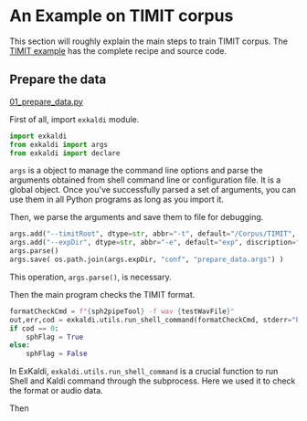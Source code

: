 
# An Example on TIMIT corpus
This section will roughly explain the main steps to train TIMIT corpus. The [TIMIT example](https://github.com/wangyu09/exkaldi/tree/master/examples/TIMIT) has the complete recipe and source code.

## Prepare the data
[01_prepare_data.py](https://github.com/wangyu09/exkaldi/blob/master/examples/TIMIT/01_prepare_data.py)

First of all, import `exkaldi` module.
```python
import exkaldi
from exkaldi import args
from exkaldi import declare
```
`args` is a object to manage the command line options and parse the arguments obtained from shell command line or configuration file. It is a global object. Once you've successfully parsed a set of arguments, you can use them in all Python programs as long as you import it.

Then, we parse the arguments and save them to file for debugging.
```python
args.add("--timitRoot", dtype=str, abbr="-t", default="/Corpus/TIMIT", discription="The root path of timit dataset.")
args.add("--expDir", dtype=str, abbr="-e", default="exp", discription="The output path to save generated data.")
args.parse()
args.save( os.path.join(args.expDir, "conf", "prepare_data.args") )
```
This operation, `args.parse()`, is necessary.

Then the main program checks the TIMIT format. 
```python
formatCheckCmd = f"{sph2pipeTool} -f wav {testWavFile}"
out,err,cod = exkaldi.utils.run_shell_command(formatCheckCmd, stderr="PIPE")
if cod == 0:
    sphFlag = True
else:
    sphFlag = False
```
In ExKaldi, `exkaldi.utils.run_shell_command` is a crucial function to run Shell and Kaldi command through the subprocess. Here we used it to check the format or audio data.

Then 

